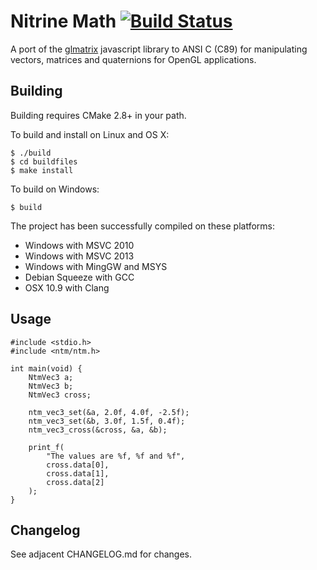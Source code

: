 # Nitrine Math [![Build Status](https://travis-ci.org/theakman2/libntm.svg?branch=master)](https://travis-ci.org/theakman2/libntm)

A port of the [glmatrix](https://github.com/toji/gl-matrix) javascript library
to ANSI C (C89) for manipulating vectors, matrices and quaternions for OpenGL
applications.

## Building

Building requires CMake 2.8+ in your path.

To build and install on Linux and OS X:

	$ ./build
	$ cd buildfiles
	$ make install
	
To build on Windows:

	$ build

The project has been successfully compiled on these platforms:

* Windows with MSVC 2010
* Windows with MSVC 2013
* Windows with MingGW and MSYS
* Debian Squeeze with GCC
* OSX 10.9 with Clang

## Usage

	#include <stdio.h>
	#include <ntm/ntm.h>

	int main(void) {
		NtmVec3 a;
		NtmVec3 b;
		NtmVec3 cross;
		
		ntm_vec3_set(&a, 2.0f, 4.0f, -2.5f);
		ntm_vec3_set(&b, 3.0f, 1.5f, 0.4f);
		ntm_vec3_cross(&cross, &a, &b);
		
		print_f(
			"The values are %f, %f and %f",
			cross.data[0],
			cross.data[1],
			cross.data[2]
		);
	}
	
## Changelog

See adjacent CHANGELOG.md for changes.
